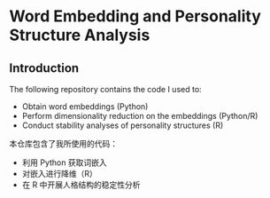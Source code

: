 # Word Embedding and Personality Structure Analysis

## Introduction
The following repository contains the code I used to:
- Obtain word embeddings (Python)  
- Perform dimensionality reduction on the embeddings (Python/R)  
- Conduct stability analyses of personality structures (R)  

本仓库包含了我所使用的代码：  
- 利用 Python 获取词嵌入  
- 对嵌入进行降维（R）  
- 在 R 中开展人格结构的稳定性分析  
